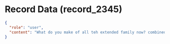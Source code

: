 # Record Data (record_2345)

```json
{
  "role": "user",
  "content": "What do you make of all teh extended family now? combined with it all?"
}
```
